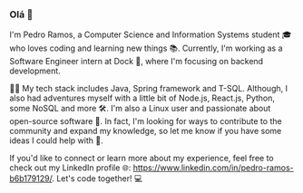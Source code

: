 ### Olá 👋

I'm Pedro Ramos, a Computer Science and Information Systems student 🎓 who loves coding and learning new things 📚. Currently, I'm working as a Software Engineer intern at Dock 💼, where I'm focusing on backend development.

👨‍💻 My tech stack includes Java, Spring framework and T-SQL. Although, I also had adventures myself with a little bit of Node.js, React.js, Python, some NoSQL and more 🛠️. I'm also a Linux user and passionate about open-source software 🐧. In fact, I'm looking for ways to contribute to the community and expand my knowledge, so let me know if you have some ideas I could help with 🤝.

If you'd like to connect or learn more about my experience, feel free to check out my LinkedIn profile 🌐: https://www.linkedin.com/in/pedro-ramos-b6b179129/. Let's code together! 💻

<!--
**pdror/pdror** is a ✨ _special_ ✨ repository because its `README.md` (this file) appears on your GitHub profile.

Here are some ideas to get you started:

- 🔭 I’m currently working on ...
- 🌱 I’m currently learning ...
- 👯 I’m looking to collaborate on ...
- 🤔 I’m looking for help with ...
- 💬 Ask me about ...
- 📫 How to reach me: ...
- 😄 Pronouns: ...
- ⚡ Fun fact: ...
-->
